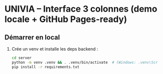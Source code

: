 # UNIVIA – Interface 3 colonnes (demo locale + GitHub Pages-ready)

## Démarrer en local
1) Crée un venv et installe les deps backend :
   ```bash
   cd server
   python -m venv .venv && . .venv/bin/activate  # (Windows: .venv\Scripts\activate)
   pip install -r requirements.txt
